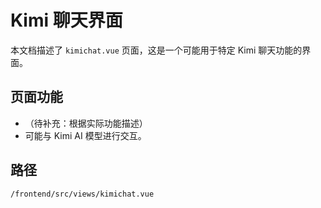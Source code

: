 # Kimi 聊天界面

本文档描述了 `kimichat.vue` 页面，这是一个可能用于特定 Kimi 聊天功能的界面。

## 页面功能
*   （待补充：根据实际功能描述）
*   可能与 Kimi AI 模型进行交互。

## 路径
`/frontend/src/views/kimichat.vue`